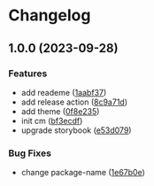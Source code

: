 # Changelog

## 1.0.0 (2023-09-28)


### Features

* add reademe ([1aabf37](https://github.com/RicardoUU/Fortress-demo/commit/1aabf3713c15efb210c88fb79a6862e06105bc9b))
* add release action ([8c9a71d](https://github.com/RicardoUU/Fortress-demo/commit/8c9a71d2f64e7ea9292097bde3cc13e69314344c))
* add theme ([0f8e235](https://github.com/RicardoUU/Fortress-demo/commit/0f8e235bb0f07daa62bdf5d43a82ab015dc8931c))
* init cm ([bf3ecdf](https://github.com/RicardoUU/Fortress-demo/commit/bf3ecdfda557a0f7d7081750793ecb311c51089b))
* upgrade storybook ([e53d079](https://github.com/RicardoUU/Fortress-demo/commit/e53d0790992097c048dcf20f4144448596c04c6e))


### Bug Fixes

* change package-name ([1e67b0e](https://github.com/RicardoUU/Fortress-demo/commit/1e67b0e4efc792824dca334d0dd19bee1222b0ef))
